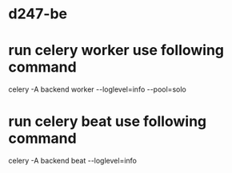 # d247-be

# run celery worker use following command
celery -A backend worker --loglevel=info --pool=solo

# run celery beat use following command 
celery -A backend beat --loglevel=info 